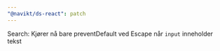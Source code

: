 ```yaml
---
"@navikt/ds-react": patch
---
```


Search: Kjører nå bare preventDefault ved Escape når `input` inneholder tekst
